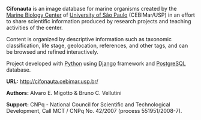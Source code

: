 **Cifonauta** is an image database for marine organisms created by the [Marine
Biology Center](http://www.usb.br/cbm/) of [University of São
Paulo](http://www.usp.br/) (CEBIMar/USP) in an effort to share scientific
information produced by research projects and teaching activities of the
center.

Content is organized by descriptive information such as taxonomic
classification, life stage, geolocation, references, and other tags, and can be
browsed and refined interactively.

Project developed with [Python](http://python.org/) using
[Django](http://djangoproject.com/) framework and
[PostgreSQL](http://postgresql.org/) database.

**URL:** http://cifonauta.cebimar.usp.br/

**Authors:** Alvaro E. Migotto & Bruno C. Vellutini

**Support:** CNPq - National Council for Scientific and Technological
Development, Call MCT / CNPq No. 42/2007 (process 551951/2008-7).
